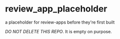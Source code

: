 # review_app_placeholder
a placeholder for review-apps before they're first built

*DO NOT DELETE THIS REPO*. It is empty on purpose.

